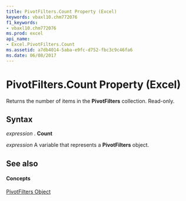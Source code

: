 ```yaml
---
title: PivotFilters.Count Property (Excel)
keywords: vbaxl10.chm772076
f1_keywords:
- vbaxl10.chm772076
ms.prod: excel
api_name:
- Excel.PivotFilters.Count
ms.assetid: a7db4014-5aba-e9fc-d752-fbc3c9c46fa6
ms.date: 06/08/2017
---
```



# PivotFilters.Count Property (Excel)

Returns the number of items in the  **PivotFilters** collection. Read-only.


## Syntax

 _expression_ . **Count**

 _expression_ A variable that represents a **PivotFilters** object.


## See also


#### Concepts


[PivotFilters Object](Excel.PivotFilters.md)

